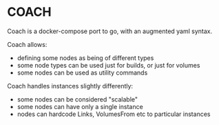 # COACH

Coach is a docker-compose port to go, with an augmented yaml syntax.

Coach allows:
- defining some nodes as being of different types
- some node types can be used just for builds, or just for volumes
- some nodes can be used as utility commands

Coach handles instances slightly differently:
- some nodes can be considered "scalable"
- some nodes can have only a single instance
- nodes can hardcode Links, VolumesFrom etc to particular instances
